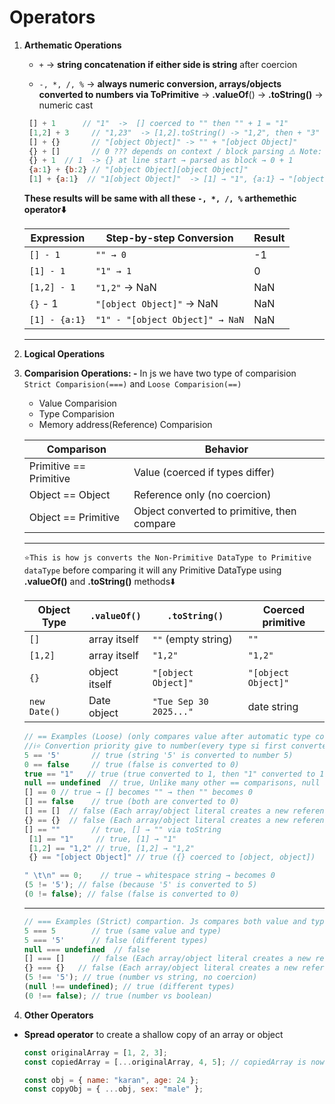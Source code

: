 # **Operators**

1. **Arthematic Operations**

   - `+` → **string concatenation if either side is string** after coercion

   - `-, *, /, %` → **always numeric conversion, arrays/objects converted to numbers via ToPrimitive** → **.valueOf**() → **.toString()** → numeric cast

   ```js
    [] + 1      // "1"  ->  [] coerced to "" then "" + 1 = "1"
    [1,2] + 3     // "1,23"  -> [1,2].toString() -> "1,2", then + "3"
    [] + {}       // "[object Object]" -> "" + "[object Object]"
    {} + []       // 0 ??? depends on context / block parsing ⚠️ Note: {} at the start of a line is parsed as a block, so {} + [] can give 0 in some cases. Always wrap in parentheses if testing: ({} + []).
    {} + 1  // 1  -> {} at line start → parsed as block → 0 + 1
    {a:1} + {b:2} // "[object Object][object Object]"
    [1] + {a:1}  // "1[object Object]"  -> [1] → "1", {a:1} → "[object Object]" then "1" + "[object Object]"
   ```

   **These results will be same with all these `-, *, /, %` arthemethic operator⬇️**

   | Expression    | Step-by-step Conversion         | Result |
   | ------------- | ------------------------------- | ------ |
   | `[] - 1`      | `"" → 0`                        | -1     |
   | `[1] - 1`     | `"1" → 1`                       | 0      |
   | `[1,2] - 1`   | `"1,2"` → NaN                   | NaN    |
   | `{}` - 1      | `"[object Object]"` → NaN       | NaN    |
   | `[1] - {a:1}` | `"1" - "[object Object]" → NaN` | NaN    |

   ***

2. **Logical Operations**

3. **Comparision Operations: -** In js we have two type of comparision `Strict Comparision(===)` and `Loose Comparision(==)`

   - Value Comparision
   - Type Comparision
   - Memory address(Reference) Comparision

   | Comparison             | Behavior                                    |
   | ---------------------- | ------------------------------------------- |
   | Primitive == Primitive | Value (coerced if types differ)             |
   | Object == Object       | Reference only (no coercion)                |
   | Object == Primitive    | Object converted to primitive, then compare |

   ***

   `⭐This is how js converts the Non-Primitive DataType to Primitive dataType` before comparing it will any Primitive DataType using **.valueOf()** and **.toString()** methods⬇️

   | Object Type  | `.valueOf()`  | `.toString()`          | Coerced primitive   |
   | ------------ | ------------- | ---------------------- | ------------------- |
   | `[]`         | array itself  | `""` (empty string)    | `""`                |
   | `[1,2]`      | array itself  | `"1,2"`                | `"1,2"`             |
   | `{}`         | object itself | `"[object Object]"`    | `"[object Object]"` |
   | `new Date()` | Date object   | `"Tue Sep 30 2025..."` | date string         |

   ```js
   // == Examples (Loose) (only compares value after automatic type coercion)
   //ℹ️⭐ Convertion priority give to number(every type si first converted to number)
   5 == '5'       // true (string '5' is converted to number 5)
   0 == false     // true (false is converted to 0)
   true == "1"   // true (true converted to 1, then "1" converted to 1)
   null == undefined  // true, Unlike many other == comparisons, null and undefined are only loosely equal to each other, and not to any number, even 0.
   [] == 0 // true → [] becomes "" → then "" becomes 0
   [] == false    // true (both are converted to 0)
   [] == []  // false (Each array/object literal creates a new reference in memory)
   {} == {}  // false (Each array/object literal creates a new reference in memory)
   [] == ""       // true, [] → "" via toString
    [1] == "1"     // true, [1] → "1"
    [1,2] == "1,2" // true, [1,2] → "1,2"
    {} == "[object Object]" // true ({} coerced to [object, object])

   " \t\n" == 0;    // true → whitespace string → becomes 0
   (5 != '5'); // false (because '5' is converted to 5)
   (0 != false); // false (false is converted to 0)

   ```

   ***

   ```js
   // === Examples (Strict) compartion. Js compares both value and type for primitive Datatype
   5 === 5        // true (same value and type)
   5 === '5'      // false (different types)
   null === undefined  // false
   [] === []      // false (Each array/object literal creates a new reference in memory)
   {} === {}   // false (Each array/object literal creates a new reference in memory)
   (5 !== '5'); // true (number vs string, no coercion)
   (null !== undefined); // true (different types)
   (0 !== false); // true (number vs boolean)

   ```

4. **Other Operators**

- **Spread operator** to create a shallow copy of an array or object

  ```js
  const originalArray = [1, 2, 3];
  const copiedArray = [...originalArray, 4, 5]; // copiedArray is now [1, 2, 3, 4, 5]

  const obj = { name: "karan", age: 24 };
  const copyObj = { ...obj, sex: "male" };
  ```
